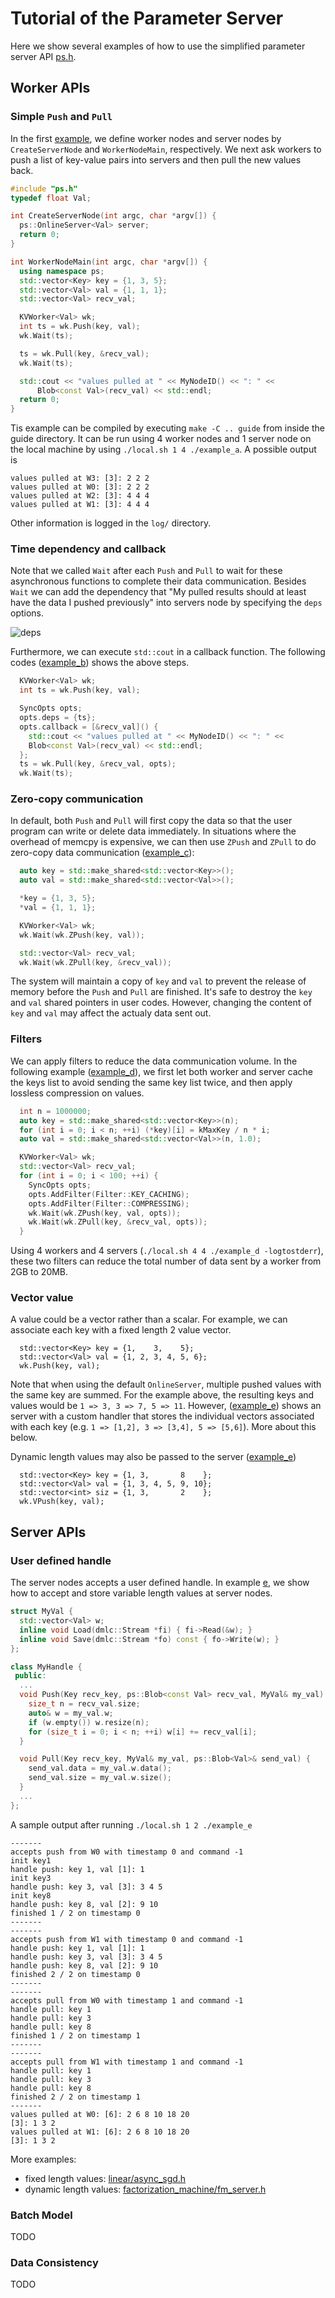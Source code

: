 # Tutorial of the Parameter Server

Here we show several examples of how to use the simplified parameter server API [ps.h](../src/ps.h).

## Worker APIs

### Simple `Push` and `Pull`
In the first [example](example_a.cc), we define worker nodes and server nodes by
`CreateServerNode` and `WorkerNodeMain`, respectively. We next ask workers to
push a list of key-value pairs into servers and then pull the new values back.

```c++
#include "ps.h"
typedef float Val;

int CreateServerNode(int argc, char *argv[]) {
  ps::OnlineServer<Val> server;
  return 0;
}

int WorkerNodeMain(int argc, char *argv[]) {
  using namespace ps;
  std::vector<Key> key = {1, 3, 5};
  std::vector<Val> val = {1, 1, 1};
  std::vector<Val> recv_val;

  KVWorker<Val> wk;
  int ts = wk.Push(key, val);
  wk.Wait(ts);

  ts = wk.Pull(key, &recv_val);
  wk.Wait(ts);

  std::cout << "values pulled at " << MyNodeID() << ": " <<
      Blob<const Val>(recv_val) << std::endl;
  return 0;
}
```

Tis example can be compiled by executing `make -C .. guide` from inside the guide directory.
It can be run using 4 worker nodes and 1 server node on the local machine by using `./local.sh 1 4 ./example_a`. 
A possible output is
```
values pulled at W3: [3]: 2 2 2
values pulled at W0: [3]: 2 2 2
values pulled at W2: [3]: 4 4 4
values pulled at W1: [3]: 4 4 4
```
Other information is logged in the `log/` directory.


### Time dependency and callback

Note that we called `Wait` after each `Push` and `Pull` to wait for these
asynchronous functions to complete their data communication. Besides
`Wait` we can add the dependency that "My pulled results should at least have
the data I pushed previously" into servers node by specifying the `deps`
options.

![deps](deps.png)

Furthermore, we can execute `std::cout` in a callback function. The following
codes ([example_b](example_b.cc)) shows the above steps.


```c++
  KVWorker<Val> wk;
  int ts = wk.Push(key, val);

  SyncOpts opts;
  opts.deps = {ts};
  opts.callback = [&recv_val]() {
    std::cout << "values pulled at " << MyNodeID() << ": " <<
    Blob<const Val>(recv_val) << std::endl;
  };
  ts = wk.Pull(key, &recv_val, opts);
  wk.Wait(ts);
```

### Zero-copy communication

In default, both `Push` and `Pull` will first copy the data so that the user
program can write or delete data immediately. In situations where the overhead of
memcpy is expensive, we can then use `ZPush` and `ZPull` to do zero-copy data
communication ([example_c](example_c.cc)):

```c++
  auto key = std::make_shared<std::vector<Key>>();
  auto val = std::make_shared<std::vector<Val>>();

  *key = {1, 3, 5};
  *val = {1, 1, 1};

  KVWorker<Val> wk;
  wk.Wait(wk.ZPush(key, val));

  std::vector<Val> recv_val;
  wk.Wait(wk.ZPull(key, &recv_val));
```

The system will maintain a copy of `key` and `val` to prevent the release of memory
before the `Push` and `Pull` are finished. It's safe to destroy the `key` and `val`
shared pointers in user codes. However, changing the content of `key` and `val` may
affect the actualy data sent out.

### Filters

We can apply filters to reduce the data communication volume. In the following
example ([example_d](example_d.cc)), we first let both worker and server cache
the keys list to avoid sending the same key list twice, and then apply lossless
compression on values.

```c++
  int n = 1000000;
  auto key = std::make_shared<std::vector<Key>>(n);
  for (int i = 0; i < n; ++i) (*key)[i] = kMaxKey / n * i;
  auto val = std::make_shared<std::vector<Val>>(n, 1.0);

  KVWorker<Val> wk;
  std::vector<Val> recv_val;
  for (int i = 0; i < 100; ++i) {
    SyncOpts opts;
    opts.AddFilter(Filter::KEY_CACHING);
    opts.AddFilter(Filter::COMPRESSING);
    wk.Wait(wk.ZPush(key, val, opts));
    wk.Wait(wk.ZPull(key, &recv_val, opts));
  }

```

Using 4 workers and 4 servers (`./local.sh 4 4 ./example_d -logtostderr`), these
two filters can reduce the total number of data sent by a worker from 2GB to
20MB.

### Vector value

A value could be a vector rather than a scalar. For example, we can associate
each key with a fixed length 2 value vector.

```
  std::vector<Key> key = {1,    3,    5};
  std::vector<Val> val = {1, 2, 3, 4, 5, 6};
  wk.Push(key, val);
```
Note that when using the default `OnlineServer`, multiple pushed values with the same key are summed. 
For the example above, the resulting keys and values would be `1 => 3, 3 => 7, 5 => 11`. However,
([example_e](example_e)) shows an server with a custom handler that stores the individual vectors
associated with each key (e.g. `1 => [1,2], 3 => [3,4], 5 => [5,6]`). More about this below.


Dynamic length values may also be passed to the server ([example_e](example_e))
```
  std::vector<Key> key = {1, 3,       8    };
  std::vector<Val> val = {1, 3, 4, 5, 9, 10};
  std::vector<int> siz = {1, 3,       2    };
  wk.VPush(key, val);
```

## Server APIs

### User defined handle

The server nodes accepts a user defined handle. In example [e](example_e.cc), we
show how to accept and store variable length values at server nodes.

```c++
struct MyVal {
  std::vector<Val> w;
  inline void Load(dmlc::Stream *fi) { fi->Read(&w); }
  inline void Save(dmlc::Stream *fo) const { fo->Write(w); }
};

class MyHandle {
 public:
  ...
  void Push(Key recv_key, ps::Blob<const Val> recv_val, MyVal& my_val) {
    size_t n = recv_val.size;
    auto& w = my_val.w;
    if (w.empty()) w.resize(n);
    for (size_t i = 0; i < n; ++i) w[i] += recv_val[i];
  }

  void Pull(Key recv_key, MyVal& my_val, ps::Blob<Val>& send_val) {
    send_val.data = my_val.w.data();
    send_val.size = my_val.w.size();
  }
  ...
};

```

A sample output after running `./local.sh 1 2 ./example_e`

```
-------
accepts push from W0 with timestamp 0 and command -1
init key1
handle push: key 1, val [1]: 1
init key3
handle push: key 3, val [3]: 3 4 5
init key8
handle push: key 8, val [2]: 9 10
finished 1 / 2 on timestamp 0
-------
-------
accepts push from W1 with timestamp 0 and command -1
handle push: key 1, val [1]: 1
handle push: key 3, val [3]: 3 4 5
handle push: key 8, val [2]: 9 10
finished 2 / 2 on timestamp 0
-------
-------
accepts pull from W0 with timestamp 1 and command -1
handle pull: key 1
handle pull: key 3
handle pull: key 8
finished 1 / 2 on timestamp 1
-------
-------
accepts pull from W1 with timestamp 1 and command -1
handle pull: key 1
handle pull: key 3
handle pull: key 8
finished 2 / 2 on timestamp 1
-------
values pulled at W0: [6]: 2 6 8 10 18 20
[3]: 1 3 2
values pulled at W1: [6]: 2 6 8 10 18 20
[3]: 1 3 2
```

More examples:
 - fixed length values: [linear/async_sgd.h](https://github.com/dmlc/wormhole/blob/master/learn/linear/async_sgd.h)
 - dynamic length values: [factorization_machine/fm_server.h](https://github.com/dmlc/wormhole/blob/master/learn/factorization_machine/fm_server.h)

### Batch Model

TODO

### Data Consistency

TODO
